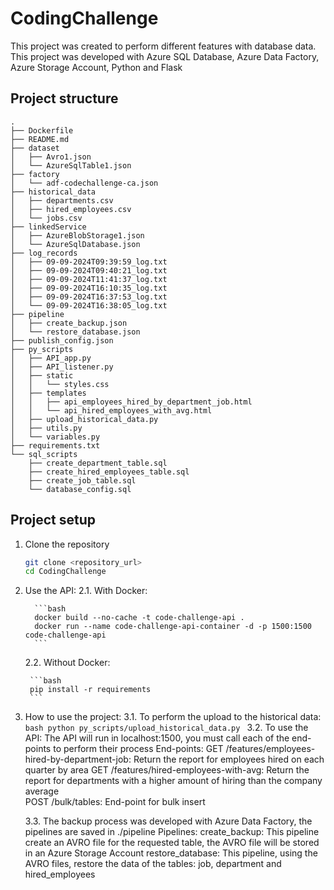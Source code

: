 # CodingChallenge

This project was created to perform different features with database data. This project was developed with Azure SQL Database, Azure Data Factory, Azure Storage Account, Python and Flask

## Project structure

```
.
├── Dockerfile
├── README.md
├── dataset
│   ├── Avro1.json
│   └── AzureSqlTable1.json
├── factory
│   └── adf-codechallenge-ca.json
├── historical_data
│   ├── departments.csv
│   ├── hired_employees.csv
│   └── jobs.csv
├── linkedService
│   ├── AzureBlobStorage1.json
│   └── AzureSqlDatabase.json
├── log_records
│   ├── 09-09-2024T09:39:59_log.txt
│   ├── 09-09-2024T09:40:21_log.txt
│   ├── 09-09-2024T11:41:37_log.txt
│   ├── 09-09-2024T16:10:35_log.txt
│   ├── 09-09-2024T16:37:53_log.txt
│   └── 09-09-2024T16:38:05_log.txt
├── pipeline
│   ├── create_backup.json
│   └── restore_database.json
├── publish_config.json
├── py_scripts
│   ├── API_app.py
│   ├── API_listener.py
│   ├── static
│   │   └── styles.css
│   ├── templates
│   │   ├── api_employees_hired_by_department_job.html
│   │   └── api_hired_employees_with_avg.html
│   ├── upload_historical_data.py
│   ├── utils.py
│   └── variables.py
├── requirements.txt
└── sql_scripts
    ├── create_department_table.sql
    ├── create_hired_employees_table.sql
    ├── create_job_table.sql
    └── database_config.sql
```

## Project setup

1. Clone the repository

    ```bash
   git clone <repository_url>
   cd CodingChallenge
   ```

2. Use the API:
    2.1. With Docker:

         ```bash
         docker build --no-cache -t code-challenge-api .   
         docker run --name code-challenge-api-container -d -p 1500:1500 code-challenge-api
         ```

    2.2. Without Docker:

        ```bash
        pip install -r requirements
        ```

3. How to use the project:
    3.1. To perform the upload to the historical data:
        ```bash
        python py_scripts/upload_historical_data.py
        ```
    3.2. To use the API:
        The API will run in localhost:1500, you must call each of the end-points to perform their process
        End-points:
            GET /features/employees-hired-by-department-job: Return the report for employees hired on each quarter by area
            GET /features/hired-employees-with-avg: Return the report for departments with a higher amount of hiring than the company average   
            POST /bulk/tables: End-point for bulk insert

    3.3. The backup process was developed with Azure Data Factory, the pipelines are saved in ./pipeline
        Pipelines:
            create_backup: This pipeline create an AVRO file for the requested table, the AVRO file will be stored in an Azure Storage Account
            restore_database: This pipeline, using the AVRO files, restore the data of the tables: job, department and hired_employees